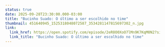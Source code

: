 ```yaml
---
status: true
date: 2025-09-28T23:30:00.000-03:00
title: "Bucinho Suado: O último a ser escolhido no time"
thumbnail: 451640945_1525318048072587_3534281147815697302_n.jpg
link:
  link_href: https://open.spotify.com/episode/2eR8O0XoO7lMn9K7KqM0N2?si=MHyVYXZ8Te2gsRmaxm25UQ
  link_title: "Bucinho Suado: O último a ser escolhido no time"
---
```

